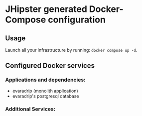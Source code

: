 # JHipster generated Docker-Compose configuration

## Usage

Launch all your infrastructure by running: `docker compose up -d`.

## Configured Docker services

### Applications and dependencies:

- evaradrip (monolith application)
- evaradrip's postgresql database

### Additional Services:
